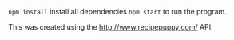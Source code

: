 `npm install` install all dependencies
`npm start` to run the program.

This was created using the http://www.recipepuppy.com/ API. 
